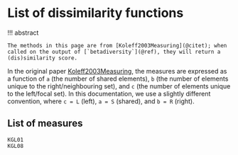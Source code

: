 # List of dissimilarity functions

!!! abstract

    The methods in this page are from [Koleff2003Measuring](@citet); when called on the output of [`betadiversity`](@ref), they will return a (dis)similarity score.

In the original paper [Koleff2003Measuring](@cite), the measures are expressed
as a function of ``a`` (the number of shared elements), ``b`` (the number of
elements unique to the right/neighbouring set), and ``c`` (the number of
elements unique to the left/focal set). In this documentation, we use a slightly
different convention, where ``c = L`` (left), ``a = S`` (shared), and ``b = R``
(right).

## List of measures

```@docs
KGL01
KGL08
```
